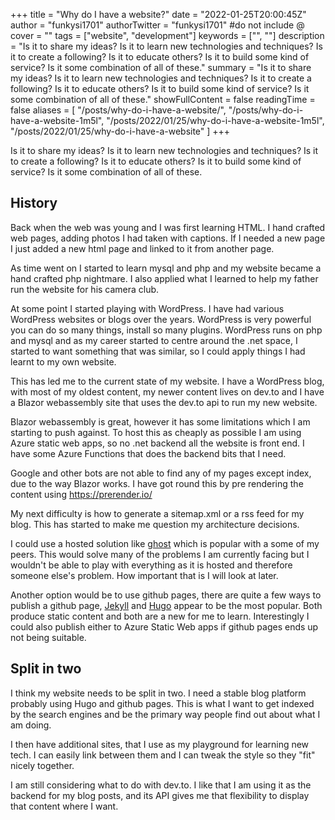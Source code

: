 +++
title = "Why do I have a website?"
date = "2022-01-25T20:00:45Z"
author = "funkysi1701"
authorTwitter = "funkysi1701" #do not include @
cover = ""
tags = ["website", "development"]
keywords = ["", ""]
description = "Is it to share my ideas? Is it to learn new technologies and techniques? Is it to create a following? Is it to educate others? Is it to build some kind of service? Is it some combination of all of these."
summary = "Is it to share my ideas? Is it to learn new technologies and techniques? Is it to create a following? Is it to educate others? Is it to build some kind of service? Is it some combination of all of these."
showFullContent = false
readingTime = false
aliases = [
    "/posts/why-do-i-have-a-website/",
    "/posts/why-do-i-have-a-website-1m5l",
    "/posts/2022/01/25/why-do-i-have-a-website-1m5l",
    "/posts/2022/01/25/why-do-i-have-a-website"
]
+++

Is it to share my ideas? Is it to learn new technologies and techniques? Is it to create a following? Is it to educate others? Is it to build some kind of service? Is it some combination of all of these.

## History 

Back when the web was young and I was first learning HTML.  I hand crafted web pages, adding photos I had taken with captions. If I needed a new page I just added a new html page and linked to it from another page.

As time went on I started to learn mysql and php and my website became a hand crafted php nightmare. I also applied what I learned to help my father run the website for his camera club.

At some point I started playing with WordPress. I have had various WordPress websites or blogs over the years. WordPress is very powerful you can do so many things, install so many plugins. WordPress runs on php and mysql and as my career started to centre around the .net space, I started to want something that was similar, so I could apply things I had learnt to my own website. 

This has led me to the current state of my website. I have a WordPress blog, with most of my oldest content, my newer content lives on dev.to and I have a Blazor webassembly site that uses the dev.to api to run my new website.

Blazor webassembly is great, however it has some limitations which I am starting to push against. To host this as cheaply as possible I am using Azure static web apps, so no .net backend all the website is front end. I have some Azure Functions that does the backend bits that I need.

Google and other bots are not able to find any of my pages except index, due to the way Blazor works. I have got round this by pre rendering the content using https://prerender.io/ 

My next difficulty is how to generate a sitemap.xml or a rss feed for my blog. This has started to make me question my architecture decisions.

I could use a hosted solution like [ghost](https://ghost.org/) which is popular with a some of my peers. This would solve many of the problems I am currently facing but I wouldn't be able to play with everything as it is hosted and therefore someone else's problem. How important that is I will look at later.

Another option would be to use github pages, there are quite a few ways to publish a github page, [Jekyll](https://jekyllrb.com/) and [Hugo](https://gohugo.io/) appear to be the most popular. Both produce static content and both are a new for me to learn. Interestingly I could also publish either to Azure Static Web apps if github pages ends up not being suitable.

## Split in two

I think my website needs to be split in two. I need a stable blog platform probably using Hugo and github pages. This is what I want to get indexed by the search engines and be the primary way people find out about what I am doing.

I then have additional sites, that I use as my playground for learning new tech. I can easily link between them and I can tweak the style so they "fit" nicely together.

I am still considering what to do with dev.to. I like that I am using it as the backend for my blog posts, and its API gives me that flexibility to display that content where I want.